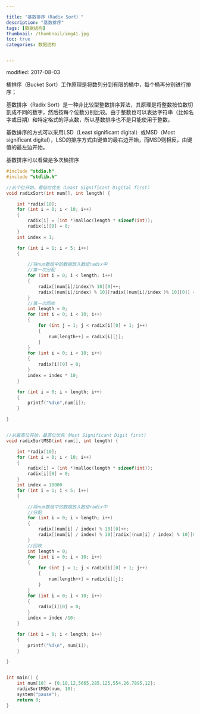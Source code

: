 ```yaml
---

title: "基数排序（Radix Sort）"
description: "基数排序"
tags: [数据结构]
thumbnail: /thumbnail/img41.jpg
toc: true
categories: 数据结构


---
```

modified: 2017-08-03

桶排序（Bucket Sort）工作原理是将数列分到有限的桶中，每个桶再分别进行排序；
<!--more-->
基数排序（Radix Sort）是一种非比较型整数排序算法，其原理是将整数按位数切割成不同的数字，然后按每个位数分别比较。由于整数也可以表达字符串（比如名字或日期）和特定格式的浮点数，所以基数排序也不是只能使用于整数。

基数排序的方式可以采用LSD（Least significant digital）或MSD（Most significant digital），LSD的排序方式由键值的最右边开始，而MSD则相反，由键值的最左边开始。

基数排序可以看做是多次桶排序



```c
#include "stdio.h"
#include "stdlib.h"

//从个位开始，最低位优先（Least Significant Digital first）
void radixSort(int num[], int length) {

	int *radix[10];
	for (int i = 0; i < 10; i++)
	{
		radix[i] = (int *)malloc(length * sizeof(int));
		radix[i][0] = 0;
	}
	int index = 1;

	for (int i = 1; i < 5; i++)
	{

		//将num数组中的数据放入数组radix中
		//第一次分配
		for (int i = 0; i < length; i++)
		{
			radix[(num[i]/index)% 10][0]++;
			radix[(num[i]/index) % 10][radix[(num[i]/index )% 10][0]] = num[i];
		}
		//第一次回收
		int length = 0;
		for (int i = 0; i < 10; i++)
		{
			for (int j = 1; j < radix[i][0] + 1; j++)
			{
				num[length++] = radix[i][j];
			}
		}
		for (int i = 0; i < 10; i++)
		{
			radix[i][0] = 0;
		}
		index = index * 10;
	}

	for (int i = 0; i < length; i++)
	{
		printf("%d\n",num[i]);
	}

}


//从最高位开始，最高位优先（Most Significant Digit first）
void radixSortMSD(int num[], int length) {

	int *radix[10];
	for (int i = 0; i < 10; i++)
	{
		radix[i] = (int *)malloc(length * sizeof(int));
		radix[i][0] = 0;
	}
	int index = 10000
	for (int i = 1; i < 5; i++)
	{

		//将num数组中的数据放入数组radix中
		//分配
		for (int i = 0; i < length; i++)
		{
			radix[(num[i] / index) % 10][0]++;
			radix[(num[i] / index) % 10][radix[(num[i] / index) % 10][0]] = num[i];
		}
		//回收
		int length = 0;
		for (int i = 0; i < 10; i++)
		{
			for (int j = 1; j < radix[i][0] + 1; j++)
			{
				num[length++] = radix[i][j];
			}
		}
		for (int i = 0; i < 10; i++)
		{
			radix[i][0] = 0;
		}
		index = index /10;
	}

	for (int i = 0; i < length; i++)
	{
		printf("%d\n", num[i]);
	}

}


int main() {
	int num[10] = {0,10,12,5665,285,125,554,26,7895,12};
	radixSortMSD(num, 10);
	system("pause");
	return 0;
}


```
